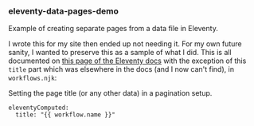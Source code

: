 ### eleventy-data-pages-demo

Example of creating separate pages from a data file in Eleventy.

I wrote this for my site then ended up not needing it. For my own future sanity, I wanted to preserve this as a sample of what I did. This is all documented on [this page of the Eleventy docs](https://www.11ty.dev/docs/pages-from-data/) with the exception of this `title` part which was elsewhere in the docs (and I now can't find), in `workflows.njk`:

Setting the page title (or any other data) in a pagination setup.

```
eleventyComputed:
  title: "{{ workflow.name }}"
```